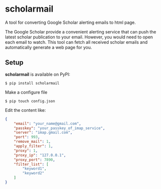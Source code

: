 # scholarmail

A tool for converting Google Scholar alerting emails to html page.

The Google Scholar provide a convenient alerting service that can push the latest scholar publication to your email. However, you would need to open each email to watch. This tool can fetch all received scholar emails and automatically generate a web page for you.


## Setup

**scholarmail** is available on PyPI:

```console
$ pip install scholarmail
```

Make a configure file

```console
$ pip touch config.json
```

Edit the content like:
```json
{  
    "email": "your_name@gmail.com",  
    "passkey": "your_passkey_of_imap_service",  
    "server": "imap.gmail.com",  
    "port": 993,  
    "remove_mail": 1,  
    "apply_filter": 1,  
    "proxy": 1,  
    "proxy_ip": "127.0.0.1",  
    "proxy_port": 7890,  
    "filter_list": [  
        "keyword1",  
        "keyword2"  
    ]  
}  
```